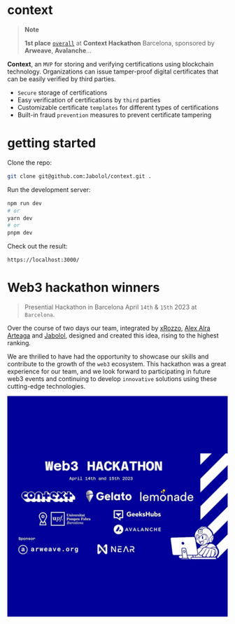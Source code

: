 # context

> **Note**
> 
> **1st place**
> [`overall`](#web3-hackathon-winners) at **Context Hackathon** Barcelona, sponsored by **Arweave**, **Avalanche**...

**Context**, an `MVP` for storing and
verifying certifications using blockchain technology. Organizations can issue
tamper-proof digital certificates that can be easily verified by third parties.

- `Secure` storage of certifications
- Easy verification of certifications by `third` parties
- Customizable certificate `templates` for different types of certifications
- Built-in fraud `prevention` measures to prevent certificate tampering

# getting started

Clone the repo:

```sh
git clone git@github.com:Jabolol/context.git .
```

Run the development server:

```sh
npm run dev
# or
yarn dev
# or
pnpm dev
```

Check out the result:

```
https://localhost:3000/
```

# Web3 hackathon winners

> Presential Hackathon in Barcelona April `14th` & `15th` 2023 at `Barcelona`.

Over the course of two days our team, integrated by
[xRozzo](https://github.com/xRozzo),
[Alex Alra Arteaga](https://github.com/alex-alra-arteaga) and
[Jabolol](https://github.com/Jabolol), designed and created this idea, rising to
the highest ranking.

We are thrilled to have had the opportunity to showcase our skills and
contribute to the growth of the `web3` ecosystem. This hackathon was a great
experience for our team, and we look forward to participating in future web3
events and continuing to develop `innovative` solutions using these cutting-edge
technologies.

![](./public/hackathon.png)
